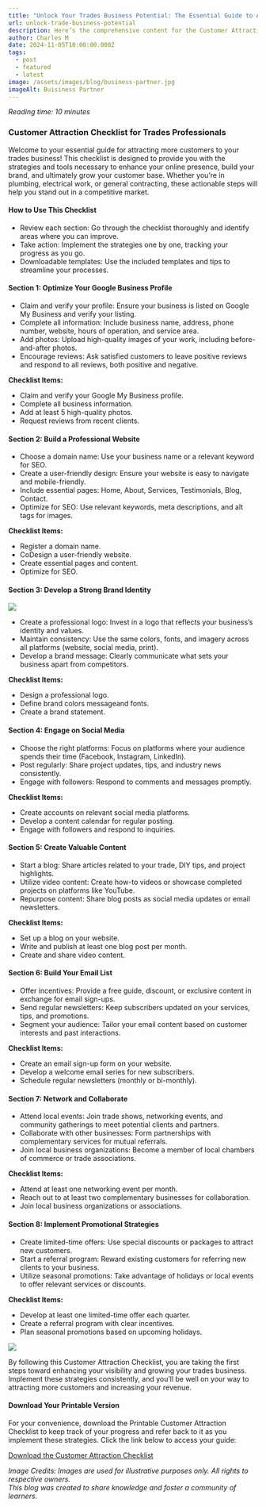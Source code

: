 ```yaml
---
title: "Unlock Your Trades Business Potential: The Essential Guide to Attracting More Customers"
url: unlock-trade-business-potential
description: Here’s the comprehensive content for the Customer Attraction Checklist lead magnet, designed specifically for trades professionals. This guide provides actionable insights and tools to help them attract more customers and grow their business.
author: Charles M
date: 2024-11-05T10:00:00.000Z
tags:
  - post
  - featured
  - latest
image: /assets/images/blog/business-partner.jpg
imageAlt: Buisiness Partner
---
```


*Reading time: 10 minutes*


<h3>Customer Attraction Checklist for Trades Professionals</h3>

Welcome to your essential guide for attracting more customers to your trades business! This checklist is designed to provide you with the strategies and tools necessary to enhance your online presence, build your brand, and ultimately grow your customer base. Whether you’re in plumbing, electrical work, or general contracting, these actionable steps will help you stand out in a competitive market.


<h4>How to Use This Checklist</h4>

<ul>
<li>Review each section: Go through the checklist thoroughly and identify areas where you can improve.</li>
<li>Take action: Implement the strategies one by one, tracking your progress as you go.</li>
<li>Downloadable templates: Use the included templates and tips to streamline your processes.</li>
</ul>

<h4>Section 1: Optimize Your Google Business Profile</h4>

<ul>
<li>Claim and verify your profile: Ensure your business is listed on Google My Business and verify your listing.</li>
<li>Complete all information: Include business name, address, phone number, website, hours of operation, and service area.</li>
<li>Add photos: Upload high-quality images of your work, including before-and-after photos.</li>
<li>Encourage reviews: Ask satisfied customers to leave positive reviews and respond to all reviews, both positive and negative.</li>
</ul>

**Checklist Items:**

<ul>
<li>Claim and verify your Google My Business profile.</li>
<li>Complete all business information.</li>
<li>Add at least 5 high-quality photos.</li>
<li>Request reviews from recent clients.</li>
</ul>

<h4>Section 2: Build a Professional Website</h4>

<ul>
<li>Choose a domain name: Use your business name or a relevant keyword for SEO.</li>
<li>Create a user-friendly design: Ensure your website is easy to navigate and mobile-friendly.</li>
<li>Include essential pages: Home, About, Services, Testimonials, Blog, Contact.</li>
<li>Optimize for SEO: Use relevant keywords, meta descriptions, and alt tags for images.</li>
</ul>

**Checklist Items:**

<ul>
<li>Register a domain name.</li>
<li>CoDesign a user-friendly website.</li>
<li>Create essential pages and content.</li>
<li>Optimize for SEO.</li>
</ul>

<h4>Section 3: Develop a Strong Brand Identity</h4>

<img src="/assets/images/blog/brand-identity.jpg" />

<ul>
<li>Create a professional logo: Invest in a logo that reflects your business’s identity and values.</li>
<li>Maintain consistency: Use the same colors, fonts, and imagery across all platforms (website, social media, print).</li>
<li>Develop a brand message: Clearly communicate what sets your business apart from competitors.</li>
</ul>

**Checklist Items:**

<ul>
<li>Design a professional logo.</li>
<li>Define brand colors messageand fonts.</li>
<li>Create a brand  statement.</li>
</ul>

<h4>Section 4: Engage on Social Media</h4>

<ul>
<li>Choose the right platforms: Focus on platforms where your audience spends their time (Facebook, Instagram, LinkedIn).</li>
<li>Post regularly: Share project updates, tips, and industry news consistently.</li>
<li>Engage with followers: Respond to comments and messages promptly.</li>
</ul>

**Checklist Items:**

<ul>
<li>Create accounts on relevant social media platforms.</li>
<li>Develop a content calendar for regular posting.</li>
<li>Engage with followers and respond to inquiries.</li>
</ul>

<h4>Section 5: Create Valuable Content</h4>

<ul>
<li>Start a blog: Share articles related to your trade, DIY tips, and project highlights.</li>
<li>Utilize video content: Create how-to videos or showcase completed projects on platforms like YouTube.</li>
<li>Repurpose content: Share blog posts as social media updates or email newsletters.</li>
</ul>

**Checklist Items:**

<ul>
<li>Set up a blog on your website.</li>
<li>Write and publish at least one blog post per month.</li>
<li>Create and share video content.</li>
</ul>

<h4>Section 6: Build Your Email List</h4>

<ul>
<li>Offer incentives: Provide a free guide, discount, or exclusive content in exchange for email sign-ups.</li>
<li>Send regular newsletters: Keep subscribers updated on your services, tips, and promotions.</li>
<li>Segment your audience: Tailor your email content based on customer interests and past interactions.</li>
</ul>

**Checklist Items:**

<ul>
<li>Create an email sign-up form on your website.</li>
<li>Develop a welcome email series for new subscribers.</li>
<li>Schedule regular newsletters (monthly or bi-monthly).</li>
</ul>

<h4>Section 7: Network and Collaborate</h4>

<ul>
<li>Attend local events: Join trade shows, networking events, and community gatherings to meet potential clients and partners.</li>
<li>Collaborate with other businesses: Form partnerships with complementary services for mutual referrals.</li>
<li>Join local business organizations: Become a member of local chambers of commerce or trade associations.</li>
</ul>

**Checklist Items:**

<ul>
<li>Attend at least one networking event per month.</li>
<li>Reach out to at least two complementary businesses for collaboration.</li>
<li>Join local business organizations or associations.</li>
</ul>

<h4>Section 8: Implement Promotional Strategies</h4>
<ul>
<li>Create limited-time offers: Use special discounts or packages to attract new customers.</li>
<li>Start a referral program: Reward existing customers for referring new clients to your business.</li>
<li>Utilize seasonal promotions: Take advantage of holidays or local events to offer relevant services or discounts.</li>
</ul>

**Checklist Items:**

<ul>
<li>Develop at least one limited-time offer each quarter.</li>
<li>Create a referral program with clear incentives.</li>
<li>Plan seasonal promotions based on upcoming holidays.</li>
</ul>

<img src="/assets/images/blog/promotion-strategy.jpg" />

By following this Customer Attraction Checklist, you are taking the first steps toward enhancing your visibility and growing your trades business. Implement these strategies consistently, and you’ll be well on your way to attracting more customers and increasing your revenue.

<h4>Download Your Printable Version</h4>

For your convenience, download the Printable Customer Attraction Checklist to keep track of your progress and refer back to it as you implement these strategies. Click the link below to access your guide:

<a href='/'>Download the Customer Attraction Checklist</a>

*Image Credits: Images are used for illustrative purposes only. All rights to respective owners.*\
*This blog was created to share knowledge and foster a community of learners.*
